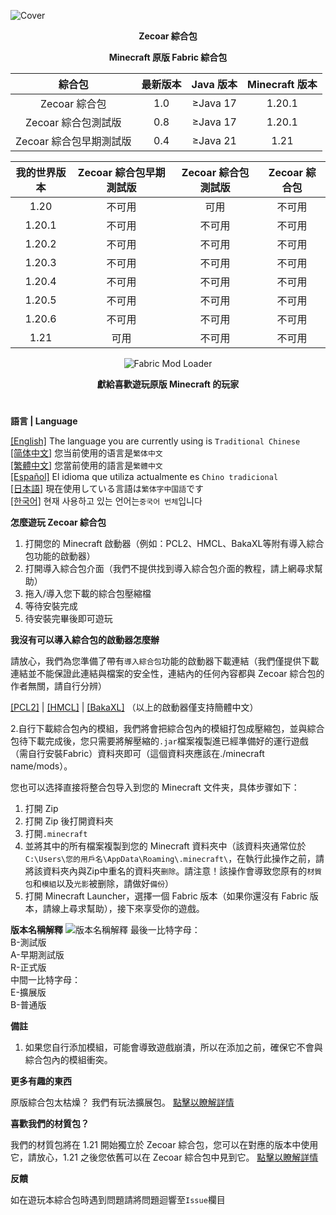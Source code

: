 ![Cover](https://github.com/ZfIxV/Zecoar-Modpack/blob/main/Zecoar%20Modpack%20-%20Header.png)
<div align="center">
  
**Zecoar 綜合包**
                                  
**Minecraft 原版 Fabric 綜合包**

| 綜合包 | 最新版本 | Java 版本 | Minecraft 版本 |
| :-: | :-: | :-: | :-: |
| Zecoar 綜合包 | 1.0 | ≥Java 17 | 1.20.1 |
| Zecoar 綜合包測試版 | 0.8 | ≥Java 17 | 1.20.1 |
| Zecoar 綜合包早期測試版 | 0.4 | ≥Java 21 | 1.21 |

| 我的世界版本 | Zecoar 綜合包早期測試版 | Zecoar 綜合包測試版 | Zecoar 綜合包 |
| :-: | :-: | :-: | :-: |
| 1.20 | 不可用 | 可用 | 不可用 |
| 1.20.1 | 不可用 | 不可用 | 不可用 |
| 1.20.2 | 不可用 | 不可用 | 不可用 |
| 1.20.3 | 不可用 | 不可用 | 不可用 |
| 1.20.4 | 不可用 | 不可用 | 不可用 |
| 1.20.5 | 不可用 | 不可用 | 不可用 |
| 1.20.6 | 不可用 | 不可用 | 不可用 |
| 1.21 | 可用 | 不可用 | 不可用 |

<p>
    <img src="https://img.shields.io/badge/Mod%20Loader-Fabric-dbd0b4?style=flat" alt="Fabric Mod Loader" />
</p>

</div>

<div align="center">

**獻給喜歡遊玩原版 Minecraft 的玩家**
  
</div>

#               

**語言 | Language**

[[English]](https://github.com/ZfIxV/Zecoar-Modpack/tree/main/README.md)   The language you are currently using is `Traditional Chinese`         
[[简体中文]](https://github.com/ZfIxV/Zecoar-Modpack/tree/main/README-SC.md)   您当前使用的语言是`繁体中文`         
[[繁體中文]](https://github.com/ZfIxV/Zecoar-Modpack/tree/main/README-TC.md)   您當前使用的語言是`繁體中文`         
[[Español]](https://github.com/ZfIxV/Zecoar-Modpack/tree/main/README-ES.md)   El idioma que utiliza actualmente es `Chino tradicional`        
[[日本語]](https://github.com/ZfIxV/Zecoar-Modpack/tree/main/README-JP.md)   現在使用している言語は`繁体字中国語`です        
[[한국어]](https://github.com/ZfIxV/Zecoar-Modpack/tree/main/README-KO.md)   현재 사용하고 있는 언어는`중국어 번체`입니다         

**怎麼遊玩 Zecoar 綜合包**

1. 打開您的 Minecraft 啟動器（例如：PCL2、HMCL、BakaXL等附有導入綜合包功能的啟動器）
2. 打開導入綜合包介面（我們不提供找到導入綜合包介面的教程，請上網尋求幫助）
3. 拖入/導入您下載的綜合包壓縮檔
4. 等待安裝完成
5. 待安裝完畢後即可遊玩

**我沒有可以導入綜合包的啟動器怎麼辦**

請放心，我們為您準備了帶有`導入綜合包`功能的啟動器下載連結（我們僅提供下載連結並不能保證此連結與檔案的安全性，連結內的任何內容都與 Zecoar 綜合包的作者無關，請自行分辨）

[[PCL2]](https://ltcat.lanzoum.com/iEzke1kmuyyh) | [[HMCL]](https://url94.ctfile.com/f/tempdir-BWcFMVxtDWdUYAVlAztXMQUqVm8BNgk-XDRYOlQzVWoCalRjVXoAaQI3VzAJMFEzAzgFMVVlXGtfNw) | [[BakaXL]](https://www.bakaxl.com/)  （以上的啟動器僅支持簡體中文）

2.自行下載綜合包內的模組，我們將會把綜合包內的模組打包成壓縮包，並與綜合包待下載完成後，您只需要將解壓縮的`.jar`檔案複製進已經準備好的運行遊戲（需自行安裝Fabric）資料夾即可（這個資料夾應該在./minecraft name/mods）。

您也可以选择直接将整合包导入到您的 Minecraft 文件夹，具体步骤如下：

1. 打開 Zip
2. 打開 Zip 後打開資料夾
3. 打開`.minecraft`
4. 並將其中的所有檔案複製到您的 Minecraft 資料夾中（該資料夾通常位於 `C:\Users\您的用戶名\AppData\Roaming\.minecraft\`，在執行此操作之前，請將該資料夾內與Zip中重名的資料夾`删除`。請注意！該操作會導致您原有的`材質包`和`模組`以及`光影`被删除，請做好`備份`）
5. 打開 Minecraft Launcher，選擇一個 Fabric 版本（如果你還沒有 Fabric 版本，請線上尋求幫助），接下來享受你的遊戲。

**版本名稱解釋**
![版本名稱解釋](https://github.com/ZfIxV/Zecoar-Modpack/blob/main/SC.png)
最後一比特字母：                   
B-測試版                        
A-早期測試版                      
R-正式版                    
中間一比特字母：                   
E-擴展版                 
B-普通版                    

**備註**

1. <span id=“ref2”>如果您自行添加模組，可能會導致遊戲崩潰，所以在添加之前，確保它不會與綜合包內的模組衝突。</span>

**更多有趣的東西**

原版綜合包太枯燥？ 我們有玩法擴展包。 [點擊以瞭解詳情](https://github.com/ZfIxV/Zecoar-Modpack-EX/tree/main/README-TC.md)

**喜歡我們的材質包？**

我們的材質包將在 1.21 開始獨立於 Zecoar 綜合包，您可以在對應的版本中使用它，請放心，1.21 之後您依舊可以在 Zecoar 綜合包中見到它。 [點擊以瞭解詳情](https://github.com/ZfIxV/Zarba-Respack/tree/main/README-TC.md)

**反饋**

如在遊玩本綜合包時遇到問題請將問題迴響至`Issue`欄目
